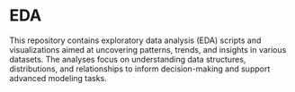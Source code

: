 # EDA

This repository contains exploratory data analysis (EDA) scripts and visualizations aimed at uncovering patterns, trends, and insights in various datasets. The analyses focus on understanding data structures, distributions, and relationships to inform decision-making and support advanced modeling tasks.
